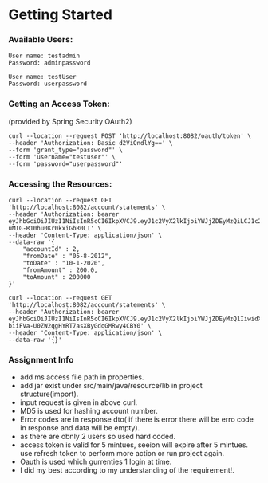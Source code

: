 # Getting Started

### Available Users:
```
User name: testadmin
Password: adminpassword

User name: testUser
Password: userpassword
```

### Getting an Access Token:
(provided by Spring Security OAuth2)
```
curl --location --request POST 'http://localhost:8082/oauth/token' \
--header 'Authorization: Basic d2ViOndlYg==' \
--form 'grant_type="password"' \
--form 'username="testuser"' \
--form 'password="userpassword"'
```

### Accessing the Resources:
```
curl --location --request GET 'http://localhost:8082/account/statements' \
--header 'Authorization: bearer eyJhbGciOiJIUzI1NiIsInR5cCI6IkpXVCJ9.eyJ1c2VyX2lkIjoiYWJjZDEyMzQiLCJ1c2VyX25hbWUiOiJ0ZXN0YWRtaW4iLCJzY29wZSI6WyJyZWFkIiwid3JpdGUiLCJ0cnVzdCJdLCJleHAiOjE2MDczNTgwNjYsImF1dGhvcml0aWVzIjpbIlJPTEVfQURNSU4iXSwianRpIjoiZTZjNWYyOGMtNGFhZi00MmE4LTlmMDItY2M3NGQ3YjQ3MDcxIiwiY2xpZW50X2lkIjoid2ViIn0.aNN_oOdpN2CHZGF95C0-uMIG-R10hu0Kr0kxiGbR0LI' \
--header 'Content-Type: application/json' \
--data-raw '{
    "accountId" : 2,
    "fromDate" : "05-8-2012",
    "toDate" : "10-1-2020",
    "fromAmount" : 200.0,
    "toAmount" : 200000
}'
```

```
curl --location --request GET 'http://localhost:8082/account/statements' \
--header 'Authorization: bearer eyJhbGciOiJIUzI1NiIsInR5cCI6IkpXVCJ9.eyJ1c2VyX2lkIjoiYWJjZDEyMzQ1IiwidXNlcl9uYW1lIjoidGVzdHVzZXIiLCJzY29wZSI6WyJyZWFkIiwid3JpdGUiLCJ0cnVzdCJdLCJleHAiOjE2MDczNzI2NzksImF1dGhvcml0aWVzIjpbIlVTRVIiXSwianRpIjoiYzU3ZTZkY2QtODhmMS00YjY1LWFkZDAtNDM4ZGYzZmJiNDMzIiwiY2xpZW50X2lkIjoid2ViIn0.CiXuS-biiFVa-U0ZW2qgHYRT7asXByGdqGMRwy4CBY0' \
--header 'Content-Type: application/json' \
--data-raw '{}'
```

### Assignment Info

- add ms access file path in properties.
- add jar exist under src/main/java/resource/lib in project structure(import).
- input request is given in above curl.
- MD5 is used for hashing account number.
- Error codes are in response dto( if there is error there will be erro code in response and data will be empty).
- as there are obnly 2 users so used hard coded.
- access token is valid for 5 mintues, seeion will expire after 5 mintues. use refresh token to perform more action or run project again.
- Oauth is used which gurrenties 1 login at time.
- I did my best according to my understanding of the requirement!.
